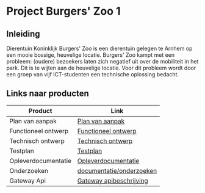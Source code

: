 # Project Burgers' Zoo 1

## Inleiding

Dierentuin Koninklijk Burgers' Zoo is een dierentuin gelegen te Arnhem op een mooie bossige, heuvelige locatie. Burgers' Zoo kampt met een probleem: (oudere) bezoekers laten zich negatief uit over de mobiliteit in het park. Dit is te wijten aan de heuvelige locatie. Voor dit probleem wordt door een groep van vijf ICT-studenten een technische oplossing bedacht.

## Links naar producten

| Product             | Link |
|---------------------|------|
| Plan van aanpak     |[Plan van aanpak](deliverables/plan%20van%20aanpak.md)|
| Functioneel ontwerp |[Functioneel ontwerp](deliverables/functioneel%20ontwerp.md)|
| Technisch ontwerp |[Technisch ontwerp](deliverables/technisch%20ontwerp.md)|
| Testplan |[Testplan](deliverables/testplan.md)|
| Opleverdocumentatie |[Opleverdocumentatie](deliverables/opleverdocumentatie.md)|
| Onderzoeken         |[documentatie/onderzoeken](documentatie/onderzoeken)|
| Gateway Api                 |[Gateway apibeschrijving](documentatie/api)|

